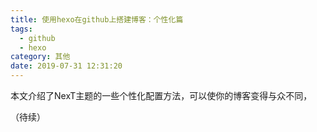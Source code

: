 ```yaml
---
title: 使用hexo在github上搭建博客：个性化篇
tags:
  - github
  - hexo
category: 其他
date: 2019-07-31 12:31:20
---
```


本文介绍了NexT主题的一些个性化配置方法，可以使你的博客变得与众不同，

（待续）